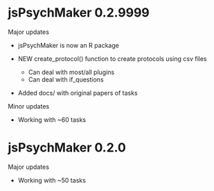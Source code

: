 # jsPsychMaker 0.2.9999

Major updates  

* jsPsychMaker is now an R package  

* NEW create_protocol() function to create protocols using csv files
  + Can deal with most/all plugins
  + Can deal with if_questions 
  
* Added docs/ with original papers of tasks
  

Minor updates

* Working with ~60 tasks


# jsPsychMaker 0.2.0

Major updates  

* Working with ~50 tasks

